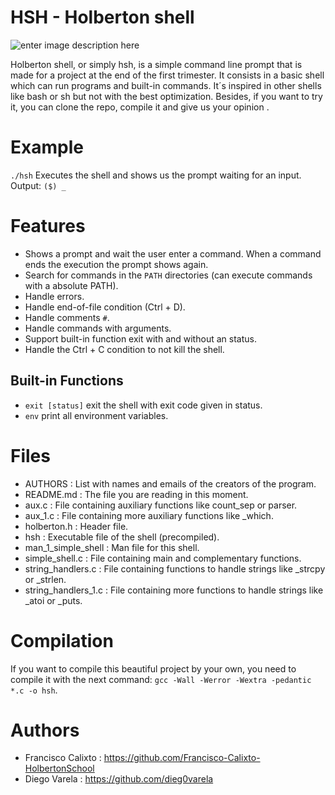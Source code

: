 # HSH - Holberton shell
![enter image description here](https://blog.desdelinux.net/wp-content/uploads/2019/01/bash-logo.jpg.webp)

Holberton shell, or simply hsh, is a simple command line prompt that is made for a project at the end of the first trimester. It consists in a basic shell which can run programs and built-in commands.
It´s inspired in other shells like bash or sh but not with the best optimization. Besides, if you want to try it, you can clone the repo, compile it and give us your opinion .


# Example
`./hsh` Executes the shell and shows us the prompt waiting for an input.
Output: `($) _`

# Features

 - Shows a prompt and wait the user enter a command. When a command ends the execution the prompt shows again.
 - Search for commands in the `PATH` directories (can execute commands with a absolute PATH).
 - Handle errors.
 - Handle end-of-file condition (Ctrl + D).
 - Handle comments `#`.
 - Handle commands with arguments.
 - Support built-in function exit with and without an status.
 - Handle the Ctrl + C condition to not kill the shell.

## Built-in Functions

 - `exit [status]` exit the shell with exit code given in status.
 - `env` print all environment variables.

# Files

 - AUTHORS : List with names and emails of the creators of the program.
 - README.md : The file you are reading in this moment.
 - aux.c :  File containing auxiliary functions like count_sep or parser.
 - aux_1.c : File containing more auxiliary functions like _which.
 - holberton.h : Header file.
 - hsh : Executable file of the shell (precompiled).
 - man_1_simple_shell : Man file for this shell.
 - simple_shell.c : File containing main and complementary functions.
 - string_handlers.c : File containing functions to handle strings like _strcpy or _strlen.
 - string_handlers_1.c : File containing more functions to handle strings like _atoi or _puts.

# Compilation
If you want to compile this beautiful project by your own, you need to compile it with the next command: ``gcc -Wall -Werror -Wextra -pedantic *.c -o hsh``.

# Authors

 - Francisco Calixto : https://github.com/Francisco-Calixto-HolbertonSchool
 - Diego Varela : https://github.com/dieg0varela



